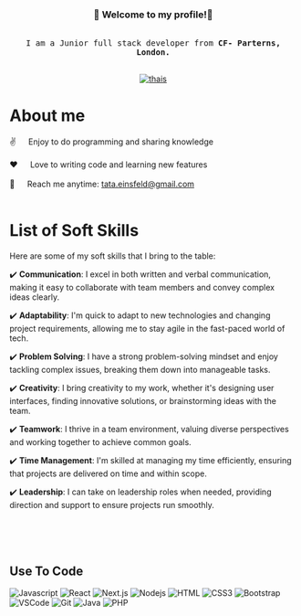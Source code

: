 
<!--
<p align="center">
  <a href="https://github.com/alsiam"><img src="https://readme-typing-svg.herokuapp.com/?lines=Self%20Taught%20Programmer;Front%20End%20Developer;1.5%2B%20years%20of%20coding%20experience;Always%20learning%20new%20things&center=true&width=380&height=45"></a>
</p>

 -->


<h3 align="center">🚀 Welcome to my profile!🚀</h3>

<p align="center"> 
  <samp>
    <br>
      I am a Junior full stack  developer from <b>CF- Parterns, London.</b>
    <br>
    <br>
  </samp>
</p>

<p align="center">
  <a href="www.linkedin.com/in/thaís-einsfeld-da-rocha-368a95252" target="_blank">
    <img src="https://img.shields.io/badge/LinkedIn-0077B5?style=for-the-badge&logo=linkedin&logoColor=white" alt="thais"/>
  </a>
</p>

<!-- About Section -->
 # About me
 ✌️ &emsp; Enjoy to do programming and sharing knowledge <br/><br/>
 ❤️ &emsp; Love to writing code and learning new features<br/><br/>
 📧 &emsp; Reach me anytime: tata.einsfeld@gmail.com<br/><br/>

# List of Soft Skills

Here are some of my soft skills that I bring to the table:

✔️ **Communication**: I excel in both written and verbal communication, making it easy to collaborate with team members and convey complex ideas clearly.

✔️ **Adaptability**: I'm quick to adapt to new technologies and changing project requirements, allowing me to stay agile in the fast-paced world of tech.

✔️ **Problem Solving**: I have a strong problem-solving mindset and enjoy tackling complex issues, breaking them down into manageable tasks.

✔️ **Creativity**: I bring creativity to my work, whether it's designing user interfaces, finding innovative solutions, or brainstorming ideas with the team.

✔️ **Teamwork**: I thrive in a team environment, valuing diverse perspectives and working together to achieve common goals.

✔️ **Time Management**: I'm skilled at managing my time efficiently, ensuring that projects are delivered on time and within scope.

✔️ **Leadership**: I can take on leadership roles when needed, providing direction and support to ensure projects run smoothly.


<br/>
<br/>
<br/>

## Use To Code
![Javascript](https://img.shields.io/badge/Javascript-F0DB4F?style=for-the-badge&labelColor=black&logo=javascript&logoColor=F0DB4F)
![React](https://img.shields.io/badge/-React-61DBFB?style=for-the-badge&labelColor=black&logo=react&logoColor=61DBFB)
![Next.js](https://img.shields.io/badge/next.js-000000?style=for-the-badge&logo=nextdotjs&logoColor=white)
![Nodejs](https://img.shields.io/badge/Nodejs-3C873A?style=for-the-badge&labelColor=black&logo=node.js&logoColor=3C873A)
![HTML](https://img.shields.io/badge/HTML5-E34F26?style=for-the-badge&logo=html5&logoColor=white)
![CSS3](https://img.shields.io/badge/CSS3-1572B6?style=for-the-badge&logo=css3&logoColor=white)
![Bootstrap](https://img.shields.io/badge/Bootstrap-563D7C?style=for-the-badge&logo=bootstrap&logoColor=white)
![VSCode](https://img.shields.io/badge/Visual_Studio-0078d7?style=for-the-badge&logo=visual%20studio&logoColor=white)
![Git](https://img.shields.io/badge/Git-F05032?style=for-the-badge&logo=git&logoColor=white)
![Java](https://img.shields.io/badge/Java-007396?style=for-the-badge&logo=java&logoColor=white)
![PHP](https://img.shields.io/badge/PHP-777BB4?style=for-the-badge&logo=php&logoColor=white)

<br/>
